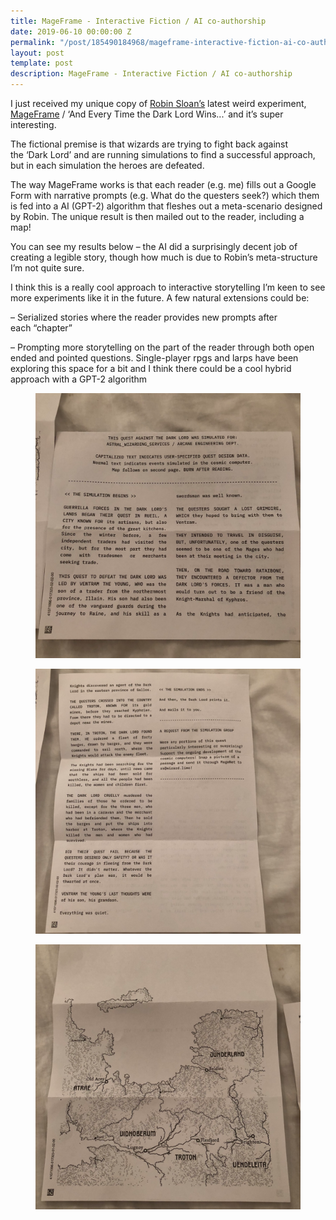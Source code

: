 ```yaml
---
title: MageFrame - Interactive Fiction / AI co-authorship
date: 2019-06-10 00:00:00 Z
permalink: "/post/185490184968/mageframe-interactive-fiction-ai-co-authorship"
layout: post
template: post
description: MageFrame - Interactive Fiction / AI co-authorship
---
```


<p>I just received my unique copy of <a href="https://www.robinsloan.com/">Robin Sloan’s</a> latest weird experiment, <a href="https://desert.glass/mageframe/">MageFrame</a>&nbsp;/&nbsp;‘And Every Time the Dark Lord Wins...’ and it’s super interesting.</p><p>The fictional premise is that wizards are trying to fight back against the&nbsp;‘Dark Lord’ and are running simulations to find a successful approach, but in each simulation the heroes are defeated.</p><p>The way MageFrame works is that each reader (e.g. me) fills out a Google Form with narrative prompts (e.g. What do the questers seek?) which them is fed into a AI (GPT-2) algorithm that fleshes out a meta-scenario designed by Robin. The unique result is then mailed out to the reader, including a map!</p><p>You can see my results below – the AI did a surprisingly decent job of creating a legible story, though how much is due to Robin’s meta-structure I’m not quite sure.</p><p>I think this is a really cool approach to interactive storytelling I’m keen to see more experiments like it in the future. A few natural extensions could be:</p><p>– Serialized stories where the reader provides new prompts after each&nbsp;“chapter”</p><p>– Prompting more storytelling on the part of the reader through both open ended and pointed questions. Single-player rpgs and larps have been exploring this space for a bit and I think there could be a cool hybrid approach with a GPT-2 algorithm</p><figure class="tmblr-full" data-orig-height="1024" data-orig-width="1024"><img src="/images/2834e7177557f4bb76de978677c9ae61f086df11db9f1bf70ef778b3c08176df.png" data-orig-height="1024" data-orig-width="1024"></figure><figure class="tmblr-full" data-orig-height="1024" data-orig-width="1024"><img src="/images/dae24b57199f2a1a55f48113db5c11cd2b0a603bcd47f95e42d3e2f31ffd006a.png" data-orig-height="1024" data-orig-width="1024"></figure><figure class="tmblr-full" data-orig-height="1024" data-orig-width="1024"><img src="/images/7defff1ba0c5e9991321e72de643ed4506293e030a2342e7ec73c6174e73385f.png" data-orig-height="1024" data-orig-width="1024"></figure>